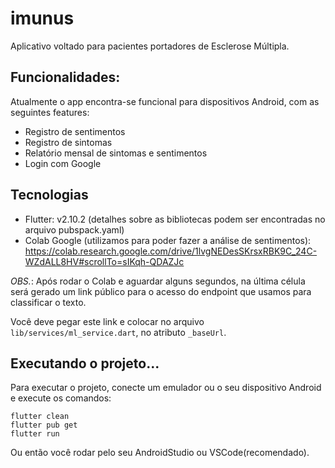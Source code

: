 # imunus

Aplicativo voltado para pacientes portadores de Esclerose Múltipla.


## Funcionalidades:

Atualmente o app encontra-se funcional para dispositivos Android, com as seguintes features:

* Registro de sentimentos
* Registro de sintomas
* Relatório mensal de sintomas e sentimentos
* Login com Google


## Tecnologias
* Flutter: v2.10.2 (detalhes sobre as bibliotecas podem ser encontradas no arquivo pubspack.yaml)
* Colab Google (utilizamos para poder fazer a análise de sentimentos): https://colab.research.google.com/drive/1lvgNEDesSKrsxRBK9C_24C-WZdALL8HV#scrollTo=sIKqh-QDAZJc

_OBS._: Após rodar o Colab e aguardar alguns segundos, na última célula será gerado um link público para o acesso do endpoint que usamos para classificar o texto.

Você deve pegar este link e colocar no arquivo `lib/services/ml_service.dart`, no atributo `_baseUrl`.


## Executando o projeto...

Para executar o projeto, conecte um emulador ou o seu dispositivo Android e execute os comandos:

```
flutter clean
flutter pub get
flutter run
```

Ou então você rodar pelo seu AndroidStudio ou VSCode(recomendado).